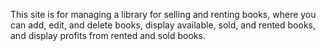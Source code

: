 This site is for managing a library for selling and renting books, where you can add, edit, and delete books, display available, sold, and rented books, and display profits from rented and sold books.
